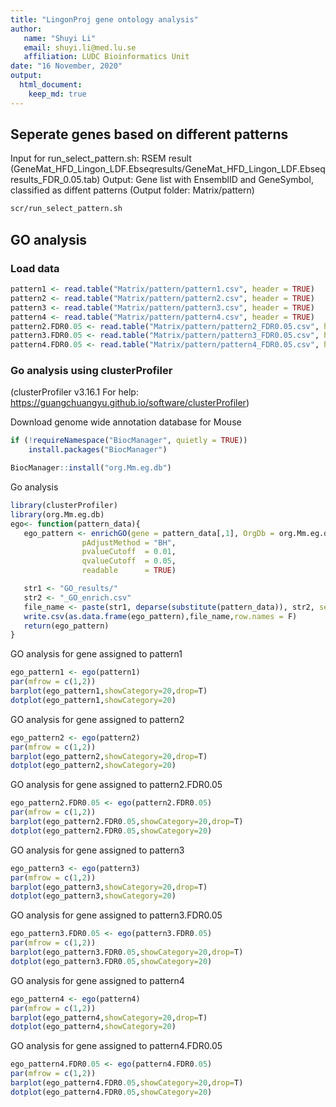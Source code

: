 ```yaml
---
title: "LingonProj gene ontology analysis"
author:
   name: "Shuyi Li"
   email: shuyi.li@med.lu.se
   affiliation: LUDC Bioinformatics Unit
date: "16 November, 2020"
output:
  html_document:
    keep_md: true
---
```




## Seperate genes based on different patterns

Input for run_select_pattern.sh: RSEM result (GeneMat_HFD_Lingon_LDF.Ebseqresults/GeneMat_HFD_Lingon_LDF.Ebseqresults_FDR_0.05.tab)
Output: Gene list with EnsemblID	and GeneSymbol, classified as diffent patterns
(Output folder: Matrix/pattern)


```bash
scr/run_select_pattern.sh
```

## GO analysis

### Load data

```r
pattern1 <- read.table("Matrix/pattern/pattern1.csv", header = TRUE)
pattern2 <- read.table("Matrix/pattern/pattern2.csv", header = TRUE)
pattern3 <- read.table("Matrix/pattern/pattern3.csv", header = TRUE)
pattern4 <- read.table("Matrix/pattern/pattern4.csv", header = TRUE)
pattern2.FDR0.05 <- read.table("Matrix/pattern/pattern2_FDR0.05.csv", header = TRUE)
pattern3.FDR0.05 <- read.table("Matrix/pattern/pattern3_FDR0.05.csv", header = TRUE)
pattern4.FDR0.05 <- read.table("Matrix/pattern/pattern4_FDR0.05.csv", header = TRUE)
```

### Go analysis using clusterProfiler
(clusterProfiler v3.16.1  For help: https://guangchuangyu.github.io/software/clusterProfiler)

Download genome wide annotation database for Mouse

```r
if (!requireNamespace("BiocManager", quietly = TRUE))
    install.packages("BiocManager")

BiocManager::install("org.Mm.eg.db")
```

Go analysis

```r
library(clusterProfiler)
library(org.Mm.eg.db)
ego<- function(pattern_data){
   ego_pattern <- enrichGO(gene = pattern_data[,1], OrgDb = org.Mm.eg.db, keyType = "ENSEMBL", ont = 'ALL',       
                pAdjustMethod = "BH",
                pvalueCutoff  = 0.01,
                qvalueCutoff  = 0.05,
                readable      = TRUE)

   str1 <- "GO_results/"
   str2 <- "_GO_enrich.csv"
   file_name <- paste(str1, deparse(substitute(pattern_data)), str2, sep = "")
   write.csv(as.data.frame(ego_pattern),file_name,row.names = F)
   return(ego_pattern)
}
```
GO analysis for gene assigned to pattern1

```r
ego_pattern1 <- ego(pattern1)
par(mfrow = c(1,2))
barplot(ego_pattern1,showCategory=20,drop=T)
dotplot(ego_pattern1,showCategory=20)
```
GO analysis for gene assigned to pattern2

```r
ego_pattern2 <- ego(pattern2)
par(mfrow = c(1,2))
barplot(ego_pattern2,showCategory=20,drop=T)
dotplot(ego_pattern2,showCategory=20)
```
GO analysis for gene assigned to pattern2.FDR0.05

```r
ego_pattern2.FDR0.05 <- ego(pattern2.FDR0.05)
par(mfrow = c(1,2))
barplot(ego_pattern2.FDR0.05,showCategory=20,drop=T)
dotplot(ego_pattern2.FDR0.05,showCategory=20)
```
GO analysis for gene assigned to pattern3

```r
ego_pattern3 <- ego(pattern3)
par(mfrow = c(1,2))
barplot(ego_pattern3,showCategory=20,drop=T)
dotplot(ego_pattern3,showCategory=20)
```
GO analysis for gene assigned to pattern3.FDR0.05

```r
ego_pattern3.FDR0.05 <- ego(pattern3.FDR0.05)
par(mfrow = c(1,2))
barplot(ego_pattern3.FDR0.05,showCategory=20,drop=T)
dotplot(ego_pattern3.FDR0.05,showCategory=20)
```

GO analysis for gene assigned to pattern4

```r
ego_pattern4 <- ego(pattern4)
par(mfrow = c(1,2))
barplot(ego_pattern4,showCategory=20,drop=T)
dotplot(ego_pattern4,showCategory=20)
```
GO analysis for gene assigned to pattern4.FDR0.05

```r
ego_pattern4.FDR0.05 <- ego(pattern4.FDR0.05)
par(mfrow = c(1,2))
barplot(ego_pattern4.FDR0.05,showCategory=20,drop=T)
dotplot(ego_pattern4.FDR0.05,showCategory=20)
```

